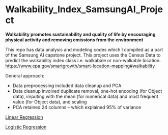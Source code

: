 # Walkability_Index_SamsungAI_Project

**Walkability promotes sustainability and quality of life by encouraging physical activity and removing emissions from the environment**

This repo has data analysis and modeling codes which I compiled as a part of the Samsung AI capstone project.
This project uses the Census Data to predict the walkability index class i.e. walkabale or non-walkable location. https://www.epa.gov/smartgrowth/smart-location-mapping#walkability 

General approach:
- Data preprocessing included data cleanup and PCA
- Data cleanup involved duplicate removal, one-hot encoding (for Object data), imputing with the mean (for numerical data) and most frequent value (for Object data), and scaling
- PCA retained 24 columns – which explained 95% of variance

[Linear Regression](https://github.com/dap29/Walkability_Index_SamsungAI_Project/blob/main/Supervised_ML_Linear_Regression%20.ipynb)

[Logistic Regression](https://github.com/dap29/Walkability_Index_SamsungAI_Project/blob/main/Supervised_ML_Logistic_Regression_PCA.ipynb)



